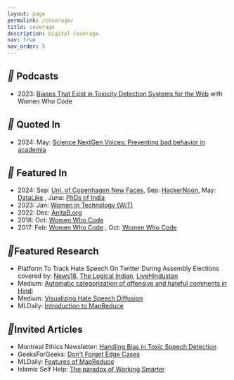 ```yaml
---
layout: page
permalink: /coverage/
title: coverage
description: Digital Coverage.
nav: true
nav_order: 5
---
```


## <i style='font-size:24px' class='fas' style='color: green'>&#xf3c9;</i> Podcasts
* 2023: [Biases That Exist in Toxicity Detection Systems for the Web](https://www.womenwhocode.com/blog/career-nav-41-biases-that-exist-in-toxicity-detection-systems-for-the-web) with Women Who Code

## <i style='font-size:24px' class='fas' style='color: green'>&#xf10d;</i> Quoted In
* 2024: May: [Science NextGen Voices: Preventing bad behavior in academia](https://www.science.org/doi/10.1126/science.adr0734)

## <i style='font-size:24px' class='fas' style='color: green'>&#xf10d;</i> Featured In
* 2024: Sep: [Uni. of Copenhagen New Faces](https://pkunet-shared.ku.dk/newsroom/news/pages/new-faces-at-diku-in-august-and-september-2024.aspx), Sep: [HackerNoon](https://hackernoon.com/meet-sarah-masud-google-phd-fellow-and-final-year-doctoral-student-at-iiit-delhi), May: [DataLike](https://datalike.substack.com/p/datalike-09-sarah-masud) , June: [PhDs of India](https://phdsofindia.medium.com/patience-over-passion-da9cd1017843)
* 2023: Jan: [Women in Technology (WiT)](https://mywit.org/wit-her-story-sarah-masud/)
* 2022: Dec: [AnitaB.org](https://t.e2ma.net/message/uffqwg/ef4wsk)
* 2018: Oct: [Women Who Code](https://mailchi.mp/3b807ec40c0a/d8icgiexg0-869769?e=3df279c09c)
* 2017: Feb: [Women Who Code](https://us7.campaign-archive.com/?u=e75be710ba1a2eb0df9d82ca4&id=e32924067b&e=3df279c09c) , Oct: [Women Who Code](https://mailchi.mp/womenwhocode/code-review-april-19th?e=3df279c09c)

## <i style='font-size:24px' class='fas' style='color: green'>&#xf02e;</i>Featured Research
* Platform To Track Hate Speech On Twitter During Assembly Elections covered by: [News18](https://www.news18.com/news/education-career/iiit-delhi-students-create-platform-to-track-hate-speech-during-elections-say-most-hateful-tweets-from-up-4803488.html), [The Logical Indian](https://thelogicalindian.com/trending/delhi-students-track-hate-speech-twitter-assembly-elections-34130), [LiveHindustan](https://www.livehindustan.com/ncr/story-iiit-delhi-robinhood-software-will-stop-hate-speech-on-social-media-know-how-it-works-and-what-is-its-accuracy-percentage-6525665.html)
* Medium: [Automatic categorization of offensive and hateful comments in Hindi](https://medium.com/automatic-categorization-of-offensive-and-hateful/automatic-categorization-of-offensive-and-hateful-comments-in-hindi-eafaafa9dcf4)
* Medium: [Visualizing Hate Speech Diffusion](https://medium.com/@chhavi19117/visualizing-hate-speech-diffusion-547c241f222e)
* MLDaily: [Introduction to MapReduce](https://mldaily.github.io/ml-algorithms/2015/10/23/mapreduce.html)


## <i style='font-size:24px' class='fas' style='color: green'>&#xf02e;</i>Invited Articles
* Montreal Ethics Newsletter: [Handling Bias in Toxic Speech Detection](https://montrealethics.ai/handling-bias-in-toxic-speech-detection-a-survey/)
* GeeksForGeeks: [Don't Forget Edge Cases](https://www.geeksforgeeks.org/dont-forget-edge-cases/)
* MLDaily: [Features of MapReduce](https://mldaily.github.io/ml-algorithms/2015/11/03/mapreduce-features.html)
* Islamic Self Help: [The paradox of Working Smarter](https://www.islamicselfhelp.com/2016/08/12/paradox-working-smarter/)
